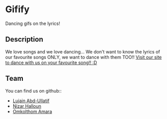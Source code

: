 # Gifify

Dancing gifs on the lyrics!

## Description

We love songs and we love dancing...
We don't want to know the lyrics of our favourite songs ONLY, we want to dance with them TOO!!
[Visit our site to dance with us on your favourite song!! :D](https://webahead7.github.io/Gifify/.)

<!-- We can add pictures from the website latter on -->

## Team

You can find us on github::

- [Lujain Abd-Ullatif](https://github.com/Lujain-AbdUllatif)
- [Nizar Halloun](https://github.com/nizarhalloun)
- [Omkolthom Amara](https://github.com/OmklthomAmara)
